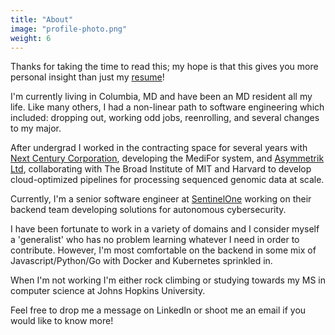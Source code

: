 ```yaml
---
title: "About"
image: "profile-photo.png"
weight: 6
---
```


Thanks for taking the time to read this; my hope is that this gives you more personal insight than just my [resume](Resume-Spring22-updated.pdf)!

I'm currently living in Columbia, MD and have been an MD resident all my life. Like many others, I had a non-linear path to software engineering which included: dropping out, working odd jobs, reenrolling, and several changes to my major.

After undergrad I worked in the contracting space for several years with [Next Century Corporation](https://www.baltimoresun.com/business/bs-bz-tw-midsize-one-20191206-irc4cpw75zdkdjvbf2t6qidmwq-story.html), developing the MediFor system, and [Asymmetrik Ltd](https://asymmetrik.com/), collaborating with The Broad Institute of MIT and Harvard to develop cloud-optimized pipelines for processing sequenced genomic data at scale.

Currently, I'm a senior software engineer at [SentinelOne](https://www.sentinelone.com/) working on their backend team developing solutions for autonomous cybersecurity. 

I have been fortunate to work in a variety of domains and I consider myself a 'generalist' who has no problem learning whatever I need in order to contribute. However, I'm most comfortable on the backend in some mix of Javascript/Python/Go with Docker and Kubernetes sprinkled in.

When I'm not working I'm either rock climbing or studying towards my MS in computer science at Johns Hopkins University.

Feel free to drop me a message on LinkedIn or shoot me an email if you would like to know more!

